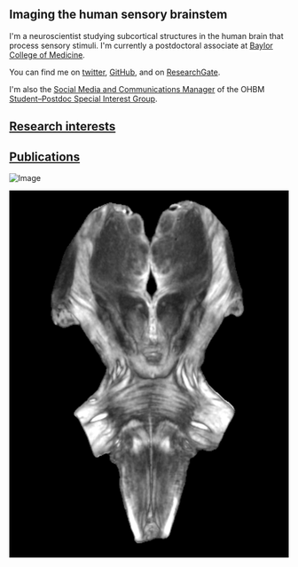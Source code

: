 ## Imaging the human sensory brainstem
I'm a neuroscientist studying subcortical structures in the human brain that process sensory stimuli.
I'm currently a postdoctoral associate at [Baylor College of Medicine](https://www.bcm.edu/people-search/kevin-sitek-36931).

You can find me on [twitter](https://twitter.com/krsitek), [GitHub](github.com/sitek), and on [ResearchGate](https://www.researchgate.net/profile/Kevin_Sitek).

I'm also the [Social Media and Communications Manager](https://twitter.com/OHBM_Trainees) of the OHBM [Student–Postdoc Special Interest Group](https://www.ohbmtrainees.com/).

## [Research interests](./projects.md)

## [Publications](./publications.md)

![Image](./images/KevinSitek_postmortem-human-brainstem_auditory-tractography.png)

![Image](https://github.com/sitek/sitek.github.io/blob/master/images/demonculus_postmortem-brainstem.png?raw=true)
